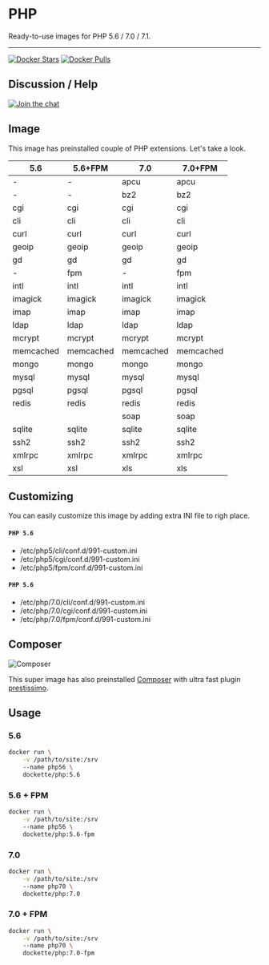 # PHP

Ready-to-use images for PHP 5.6 / 7.0 / 7.1.

-----

[![Docker Stars](https://img.shields.io/docker/stars/dockette/alpine.svg?style=flat)](https://hub.docker.com/r/dockette/alpine/)
[![Docker Pulls](https://img.shields.io/docker/pulls/dockette/alpine.svg?style=flat)](https://hub.docker.com/r/dockette/alpine/)

## Discussion / Help

[![Join the chat](https://img.shields.io/gitter/room/dockette/dockette.svg?style=flat-square)](https://gitter.im/contributte/contributte?utm_source=badge&utm_medium=badge&utm_campaign=pr-badge&utm_content=badge)

## Image

This image has preinstalled couple of PHP extensions. Let's take a look.

| 5.6       | 5.6+FPM   | 7.0       | 7.0+FPM   |
|-----------|-----------|-----------|-----------|
| -         | -         | apcu      | apcu      |
| -         | -         | bz2       | bz2       |
| cgi       | cgi       | cgi       | cgi       |
| cli       | cli       | cli       | cli       |
| curl      | curl      | curl      | curl      |
| geoip     | geoip     | geoip     | geoip     |
| gd        | gd        | gd        | gd        |
| -         | fpm       | -         | fpm       |
| intl      | intl      | intl      | intl      |
| imagick   | imagick   | imagick   | imagick   |
| imap      | imap      | imap      | imap      |
| ldap      | ldap      | ldap      | ldap      |
| mcrypt    | mcrypt    | mcrypt    | mcrypt    |
| memcached | memcached | memcached | memcached |
| mongo     | mongo     | mongo     | mongo     |
| mysql     | mysql     | mysql     | mysql     |
| pgsql     | pgsql     | pgsql     | pgsql     |
| redis     | redis     | redis     | redis     |
|           |           | soap      | soap      |
| sqlite    | sqlite    | sqlite    | sqlite    |
| ssh2      | ssh2      | ssh2      | ssh2      |
| xmlrpc    | xmlrpc    | xmlrpc    | xmlrpc    |
| xsl       | xsl       | xls       | xls       |

## Customizing

You can easily customize this image by adding extra INI file to righ place.

#### `PHP 5.6`

- /etc/php5/cli/conf.d/991-custom.ini
- /etc/php5/cgi/conf.d/991-custom.ini
- /etc/php5/fpm/conf.d/991-custom.ini

#### `PHP 5.6`

- /etc/php/7.0/cli/conf.d/991-custom.ini
- /etc/php/7.0/cgi/conf.d/991-custom.ini
- /etc/php/7.0/fpm/conf.d/991-custom.ini

## Composer

![Composer](https://avatars3.githubusercontent.com/u/837015?v=3&s=200)

This super image has also preinstalled [Composer](https://getcomposer.org) with ultra fast plugin [prestissimo](https://github.com/hirak/prestissimo).

## Usage

### 5.6

```sh
docker run \
    -v /path/to/site:/srv
    --name php56 \
    dockette/php:5.6
```
### 5.6 + FPM

```sh
docker run \
    -v /path/to/site:/srv
    --name php56 \
    dockette/php:5.6-fpm
```

### 7.0

```sh
docker run \
    -v /path/to/site:/srv
    --name php70 \
    dockette/php:7.0
```

### 7.0 + FPM

```sh
docker run \
    -v /path/to/site:/srv
    --name php70 \
    dockette/php:7.0-fpm
```
